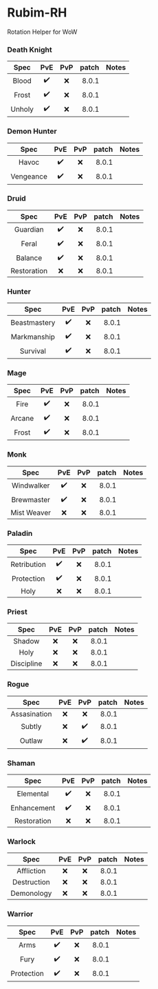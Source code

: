 # Rubim-RH
Rotation Helper for WoW


### Death Knight
Spec  | PvE | PvP | patch | Notes
:------: | :-----: | :---: | -----: | :------:
Blood    | :heavy_check_mark:    |  :x:   |  8.0.1 |   | 
Frost    | :heavy_check_mark:    |  :x:   |  8.0.1 |   | 
Unholy    | :heavy_check_mark:   | :x:   |   8.0.1  |   | 

### Demon Hunter
Spec  | PvE | PvP | patch | Notes
:------: | :-----: | :---: | -----: | :------:
Havoc    | :heavy_check_mark:    |  :x:   |  8.0.1 |   |  
Vengeance    | :heavy_check_mark:    |  :x:   |  8.0.1 |   | 

### Druid
Spec  | PvE | PvP | patch | Notes
:------: | :-----: | :---: | -----: | :------:
Guardian    | :heavy_check_mark:    |  :x:   |  8.0.1 |   | 
Feral    | :heavy_check_mark:    |  :x:   |  8.0.1 |   | 
Balance    | :heavy_check_mark:   | :x:   |   8.0.1  |   | 
Restoration    | :x:   | :x:   |   8.0.1  |   | 

### Hunter
Spec  | PvE | PvP | patch | Notes
:------: | :-----: | :---: | -----: | :------:
Beastmastery    | :heavy_check_mark:    |  :x:   |  8.0.1 |  | 
Markmanship    | :heavy_check_mark:    |  :x:   |  8.0.1 |   | 
Survival    | :heavy_check_mark:   | :x:   |   8.0.1  |   | 

### Mage
Spec  | PvE | PvP | patch | Notes
:------: | :-----: | :---: | -----: | :------:
Fire    | :heavy_check_mark:    |  :x:   |  8.0.1 |  | 
Arcane    | :heavy_check_mark:    |  :x:   |  8.0.1 |   | 
Frost    | :heavy_check_mark:   | :x:   |   8.0.1  |   | 


### Monk
Spec  | PvE | PvP | patch | Notes
:------: | :-----: | :---: | -----: | :------:
Windwalker    | :heavy_check_mark:    |  :x:   |  8.0.1 |  | 
Brewmaster    | :heavy_check_mark:    |  :x:   |  8.0.1 |   | 
Mist Weaver    | :x:   | :x:   |   8.0.1  |   | 


### Paladin
Spec  | PvE | PvP | patch | Notes
:------: | :-----: | :---: | -----: | :------:
Retribution    | :heavy_check_mark:    |  :x:   |  8.0.1 |   | 
Protection    | :heavy_check_mark:    |  :x:   |  8.0.1 |   | 
Holy    | :x:   | :x:   |   8.0.1  |   | 


### Priest
Spec  | PvE | PvP | patch | Notes
:------: | :-----: | :---: | -----: | :------:
Shadow    | :x:    |  :x:   |  8.0.1 |  | 
Holy    | :x:    |  :x:   |  8.0.1 |   | 
Discipline    | :x:   | :x:   |   8.0.1  |   | 


### Rogue
Spec  | PvE | PvP | patch | Notes
:------: | :-----: | :---: | -----: | :------:
Assasination    | :x:    |  :x:   |  8.0.1 |  | 
Subtly    | :x:    |  :heavy_check_mark:   |  8.0.1 |   |
Outlaw    | :x:   | :heavy_check_mark:   |   8.0.1  |   |


### Shaman
Spec  | PvE | PvP | patch | Notes
:------: | :-----: | :---: | -----: | :------:
Elemental    | :heavy_check_mark:    |  :x:   |  8.0.1 |  | 
Enhancement    | :heavy_check_mark:    |  :x:   |  8.0.1 |   | 
Restoration    | :x:   | :x:   |   8.0.1  |   | 


### Warlock
Spec  | PvE | PvP | patch | Notes
:------: | :-----: | :---: | -----: | :------:
Affliction    | :x:    |  :x:   |  8.0.1 |  | 
Destruction    | :x:    |  :x:   |  8.0.1 |   | 
Demonology    | :x:   | :x:   |   8.0.1  |   | 


### Warrior
Spec  | PvE | PvP | patch | Notes
:------: | :-----: | :---: | -----: | :------:
Arms    | :heavy_check_mark:    |  :x:   |  8.0.1 |  | 
Fury    | :heavy_check_mark:    |  :x:   |  8.0.1 |   | 
Protection    | :heavy_check_mark:   | :x:   |   8.0.1  |   | 
